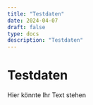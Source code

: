```yaml
---
title: "Testdaten"
date: 2024-04-07
draft: false
type: docs
description: "Testdaten"
---
```


# Testdaten

Hier könnte Ihr Text stehen